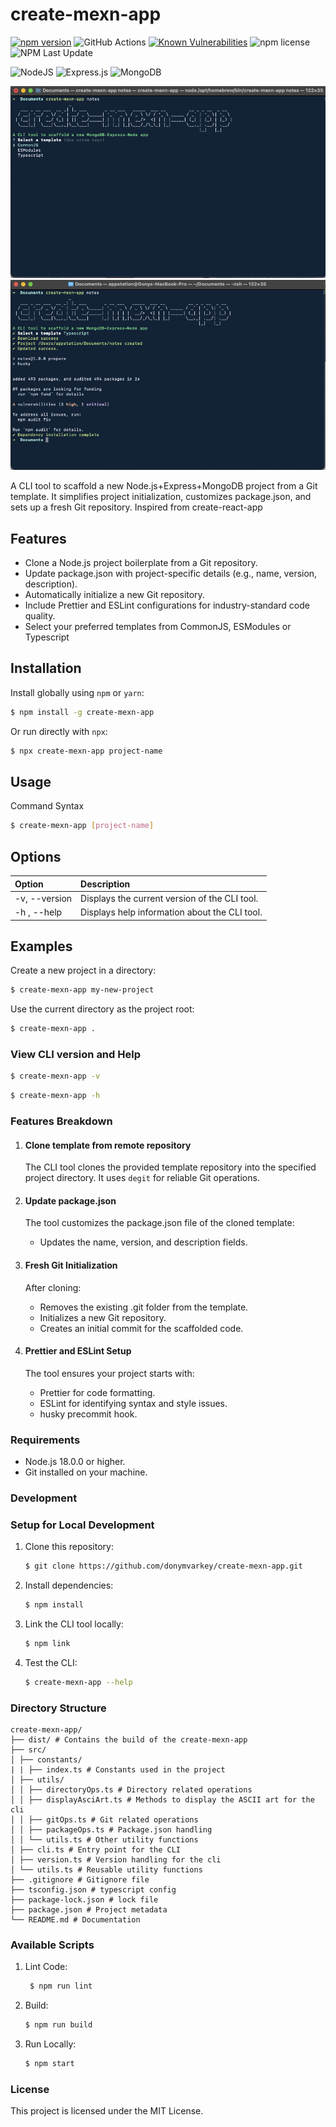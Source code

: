 # create-mexn-app

[![npm version](https://img.shields.io/npm/v/create-mexn-app.svg)](https://www.npmjs.com/package/create-mexn-app) ![GitHub Actions](https://github.com/donymvarkey/create-mexn-app/actions/workflows/publish.yml/badge.svg) [![Known Vulnerabilities](https://snyk.io/test/github/donymvarkey/create-mexn-app/badge.svg?targetFile=package.json)](https://snyk.io/test/github/donymvarkey/create-mexn-app?targetFile=package.json) ![npm license](https://img.shields.io/npm/l/create-mexn-app) ![NPM Last Update](https://img.shields.io/npm/last-update/create-mexn-app)

![NodeJS](https://img.shields.io/badge/node.js-6DA55F?style=for-the-badge&logo=node.js&logoColor=white)
![Express.js](https://img.shields.io/badge/express.js-%23404d59.svg?style=for-the-badge&logo=express&logoColor=%2361DAFB)
![MongoDB](https://img.shields.io/badge/MongoDB-%234ea94b.svg?style=for-the-badge&logo=mongodb&logoColor=white)

![create-mexn-app](./images/img1.png)
![create-mexn-app](./images/img2.png)

A CLI tool to scaffold a new Node.js+Express+MongoDB project from a Git template. It simplifies project initialization, customizes package.json, and sets up a fresh Git repository. Inspired from create-react-app

## Features

- Clone a Node.js project boilerplate from a Git repository.
- Update package.json with project-specific details (e.g., name, version, description).
- Automatically initialize a new Git repository.
- Include Prettier and ESLint configurations for industry-standard code quality.
- Select your preferred templates from CommonJS, ESModules or Typescript

## Installation

Install globally using `npm` or `yarn`:

```bash
$ npm install -g create-mexn-app
```

Or run directly with `npx`:

```bash
$ npx create-mexn-app project-name
```

## Usage

Command Syntax

```bash
$ create-mexn-app [project-name]
```

## Options

| Option        | Description                                   |
| :------------ | :-------------------------------------------- |
| -v, --version | Displays the current version of the CLI tool. |
| -h , --help   | Displays help information about the CLI tool. |

## Examples

Create a new project in a directory:

```bash
$ create-mexn-app my-new-project
```

Use the current directory as the project root:

```bash
$ create-mexn-app .
```

### View CLI version and Help

```bash
$ create-mexn-app -v
```

```bash
$ create-mexn-app -h
```

### Features Breakdown

1.  #### Clone template from remote repository
    The CLI tool clones the provided template repository into the specified project directory. It uses `degit` for reliable Git operations.
2.  #### Update package.json
    The tool customizes the package.json file of the cloned template:
    - Updates the name, version, and description fields.
3.  #### Fresh Git Initialization
    After cloning:
    - Removes the existing .git folder from the template.
    - Initializes a new Git repository.
    - Creates an initial commit for the scaffolded code.
4.  #### Prettier and ESLint Setup

    The tool ensures your project starts with:

    - Prettier for code formatting.
    - ESLint for identifying syntax and style issues.
    - husky precommit hook.

### Requirements

- Node.js 18.0.0 or higher.
- Git installed on your machine.

### Development

### Setup for Local Development

1.  Clone this repository:

    ```bash
    $ git clone https://github.com/donymvarkey/create-mexn-app.git
    ```

2.  Install dependencies:

    ```bash
    $ npm install
    ```

3.  Link the CLI tool locally:

    ```bash
    $ npm link
    ```

4.  Test the CLI:
    ```bash
    $ create-mexn-app --help
    ```

### Directory Structure

```plaintext
create-mexn-app/
├── dist/ # Contains the build of the create-mexn-app
├── src/
│ ├── constants/
| | ├── index.ts # Constants used in the project
│ ├── utils/
│ │ ├── directoryOps.ts # Directory related operations
│ │ ├── displayAsciArt.ts # Methods to display the ASCII art for the cli
│ │ ├── gitOps.ts # Git related operations
│ │ ├── packageOps.ts # Package.json handling
│ │ └── utils.ts # Other utility functions
│ ├── cli.ts # Entry point for the CLI
│ ├── version.ts # Version handling for the cli
│ └── utils.ts # Reusable utility functions
├── .gitignore # Gitignore file
├── tsconfig.json # typescript config
├── package-lock.json # lock file
├── package.json # Project metadata
└── README.md # Documentation
```

### Available Scripts

1. Lint Code:
   ```bash
    $ npm run lint
   ```
2. Build:
   ```bash
   $ npm run build
   ```
3. Run Locally:
   ```bash
   $ npm start
   ```

### License

This project is licensed under the MIT License.
